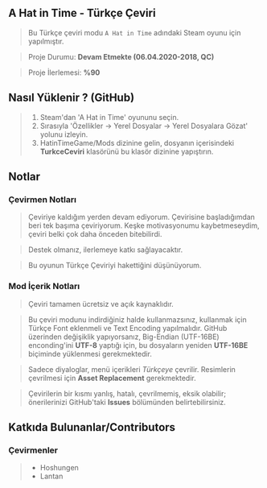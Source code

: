 ## A Hat in Time - Türkçe Çeviri
> Bu Türkçe çeviri modu ```A Hat in Time``` adındaki Steam oyunu için yapılmıştır.

> Proje Durumu: **Devam Etmekte (06.04.2020-2018, QC)**

> Proje İlerlemesi: **%90**

## Nasıl Yüklenir ? (GitHub)
> 1. Steam'dan 'A Hat in Time' oyununu seçin.
> 2. Sırasıyla 'Özellikler → Yerel Dosyalar → Yerel Dosyalara Gözat' yolunu izleyin.
> 3. HatinTimeGame/Mods dizinine gelin, dosyanın içerisindeki **TurkceCeviri** klasörünü bu klasör dizinine yapıştırın.

## Notlar
### Çevirmen Notları
> Çeviriye kaldığım yerden devam ediyorum. Çevirisine başladığımdan beri tek başıma çeviriyorum. Keşke motivasyonumu kaybetmeseydim, çeviri belki çok daha önceden bitebilirdi.

> Destek olmanız, ilerlemeye katkı sağlayacaktır.

> Bu oyunun Türkçe Çeviriyi hakettiğini düşünüyorum.

### Mod İçerik Notları
> Çeviri tamamen ücretsiz ve açık kaynaklıdır.

> Bu çeviri modunu indirdiğiniz halde kullanmazsınız, kullanmak için Türkçe Font eklenmeli ve Text Encoding yapılmalıdır. GitHub üzerinden değişiklik yapıyorsanız, Big-Endian (UTF-16BE) enconding'ini **UTF-8** yaptığı için, bu dosyaların yeniden **UTF-16BE** biçiminde yüklenmesi gerekmektedir.

> Sadece diyaloglar, menü içerikleri *Türkçeye* çevrilir. Resimlerin çevrilmesi için **Asset Replacement** gerekmektedir.

> Çevirilerin bir kısmı yanlış, hatalı, çevrilmemiş, eksik olabilir; önerilerinizi GitHub'taki **Issues** bölümünden belirtebilirsiniz.

## Katkıda Bulunanlar/Contributors
### Çevirmenler
> * Hoshungen
> * Lantan
